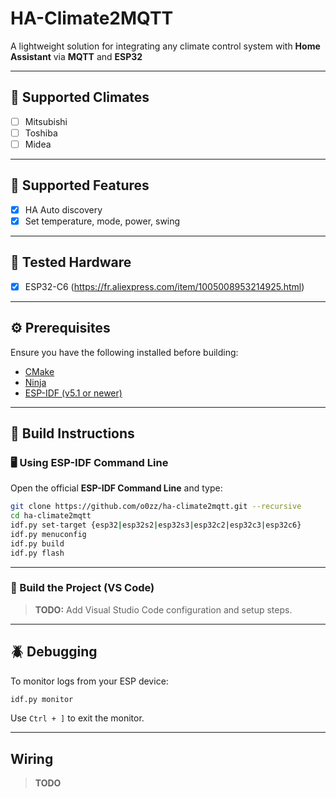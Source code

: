 # HA-Climate2MQTT

A lightweight solution for integrating any climate control system with **Home Assistant** via **MQTT** and **ESP32**

---

## 🧊 Supported Climates

- [ ] Mitsubishi  
- [ ] Toshiba  
- [ ] Midea  

---

## 🧊 Supported Features

- [x] HA Auto discovery
- [x] Set temperature, mode, power, swing

---

## 🧪 Tested Hardware

- [x] ESP32-C6 (https://fr.aliexpress.com/item/1005008953214925.html)

---

## ⚙️ Prerequisites

Ensure you have the following installed before building:

- [CMake](https://cmake.org/download/)  
- [Ninja](https://github.com/ninja-build/ninja/releases)  
- [ESP-IDF (v5.1 or newer)](https://dl.espressif.com/dl/esp-idf/)  

---

## 🧰 Build Instructions

### 🖥️ Using ESP-IDF Command Line

Open the official **ESP-IDF Command Line** and type:

```bash
git clone https://github.com/o0zz/ha-climate2mqtt.git --recursive
cd ha-climate2mqtt
idf.py set-target {esp32|esp32s2|esp32s3|esp32c2|esp32c3|esp32c6}
idf.py menuconfig
idf.py build
idf.py flash
```

---

### 🧩 Build the Project (VS Code)

> **TODO:** Add Visual Studio Code configuration and setup steps.

---

## 🪲 Debugging

To monitor logs from your ESP device:

```bash
idf.py monitor
```

Use `Ctrl + ]` to exit the monitor.

---

## Wiring

> **TODO**